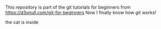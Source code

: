 This repository is part of the git tutorials for beginners from https://d3vnull.com/git-for-beginners
Now I finally know how git works!

the cat is inside
